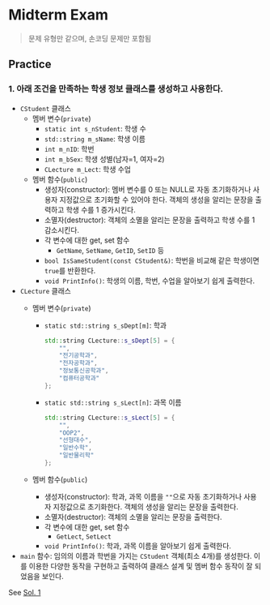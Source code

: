 # Midterm Exam

> 문제 유형만 같으며, 손코딩 문제만 포함됨

## Practice

### 1. 아래 조건을 만족하는 학생 정보 클래스를 생성하고 사용한다.

- `CStudent` 클래스
  - 멤버 변수(`private`)
    - `static int s_nStudent`: 학생 수
    - `std::string m_sName`: 학생 이름
    - `int m_nID`: 학번
    - `int m_bSex`: 학생 성별(남자=1, 여자=2)
    - `CLecture m_Lect`: 학생 수업
  - 멤버 함수(`public`)
    - 생성자(constructor): 멤버 변수를 0 또는 NULL로 자동 초기화하거나 사용자 지정값으로 초기화할 수 있어야 한다.
      객체의 생성을 알리는 문장을 출력하고 학생 수를 1 증가시킨다.
    - 소멸자(destructor): 객체의 소멸을 알리는 문장을 출력하고 학생 수를 1 감소시킨다.
    - 각 변수에 대한 get, set 함수
      - `GetName`, `SetName`, `GetID`, `SetID` 등
    - `bool IsSameStudent(const CStudent&)`: 학번을 비교해 같은 학생이면 `true`를 반환한다.
    - `void PrintInfo()`: 학생의 이름, 학번, 수업을 알아보기 쉽게 출력한다.
- `CLecture` 클래스
  - 멤버 변수(`private`)
    - `static std::string s_sDept[m]`: 학과

      ```cpp
      std::string CLecture::s_sDept[5] = {
          "",
          "전기공학과",
          "전자공학과",
          "정보통신공학과",
          "컴퓨터공학과"
      };
      ```

    - `static std::string s_sLect[n]`: 과목 이름

      ```cpp
      std::string CLecture::s_sLect[5] = {
          "",
          "OOP2",
          "선형대수",
          "일반수학",
          "일반물리학"
      };
      ```

  - 멤버 함수(`public`)
    - 생성자(constructor): 학과, 과목 이름을 `""`으로 자동 초기화하거나 사용자 지정값으로 초기화한다.
      객체의 생성을 알리는 문장을 출력한다.
    - 소멸자(destructor): 객체의 소멸을 알리는 문장을 출력한다.
    - 각 변수에 대한 get, set 함수
      - `GetLect`, `SetLect`
    - `void PrintInfo()`: 학과, 과목 이름을 알아보기 쉽게 출력한다.
- `main` 함수:
  임의의 이름과 학번을 가지는 `CStudent` 객체(최소 4개)를 생성한다.
  이를 이용한 다양한 동작을 구현하고 출력하여 클래스 설계 및 멤버 함수 동작이 잘 되었음을 보인다.

See [Sol. 1](./sol01/)
